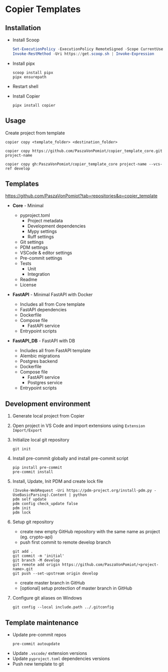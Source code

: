 # Copier Templates
## Installation

- Install Scoop
    ```powershell
    Set-ExecutionPolicy -ExecutionPolicy RemoteSigned -Scope CurrentUser
    Invoke-RestMethod -Uri https://get.scoop.sh | Invoke-Expression
    ```
- Install pipx
    ```
    scoop install pipx
    pipx ensurepath
    ```

- Restart shell
- Install Copier
    ```
    pipx install copier
    ```

## Usage
Create project from template
```
copier copy <template_folder> <destination_folder>

copier copy https://github.com/PaszaVonPomiot/copier_template_core.git project-name

copier copy gh:PaszaVonPomiot/copier_template_core project-name --vcs-ref develop
```

## Templates
https://github.com/PaszaVonPomiot?tab=repositories&q=copier_template

- **Core** - Minimal
    - pyproject.toml
        - Project metadata
        - Development dependencies
        - Mypy settings
        - Ruff settings
    - Git settings
    - PDM settings
    - VSCode & editor settings
    - Pre-commit settings
    - Tests
        - Unit
        - Integration
    - Readme
    - License

- **FastAPI** - Minimal FastAPI with Docker
    - Includes all from Core template
    - FastAPI dependencies
    - Dockerfile
    - Compose file
        - FastAPI service
    - Entrypoint scripts

- **FastAPI_DB** - FastAPI with DB
    - Includes all from FastAPI template
    - Alembic migrations
    - Postgres backend
    - Dockerfile
    - Compose file
        - FastAPI service
        - Postgres service
    - Entrypoint scripts

## Development environment
1. Generate local project from Copier

1. Open project in VS Code and import extensions using `Extension Import/Export`

1. Initialize local git repository
    ```
    git init
    ```

1. Install pre-commit globally and install pre-commit script
    ```
    pip install pre-commit
    pre-commit install
    ```

1. Install, Update, Init PDM and create lock file
    ```
    (Invoke-WebRequest -Uri https://pdm-project.org/install-pdm.py -UseBasicParsing).Content | python
    pdm self update
    pdm config check_update false
    pdm init
    pdm lock
    ```

1. Setup git repository
    - create new empty  GitHub repository with the same name as project (eg. crypto-api)
    - push first commit to remote develop branch
    ```
    git add .
    git commit -m 'initial'
    git branch -M develop
    git remote add origin https://github.com/PaszaVonPomiot/<project-name>.git
    git push --set-upstream origin develop
    ```
    - create master branch in GitHub
    - [optional] setup protection of master branch in GitHub

1. Configure git aliases on Windows
    ```
    git config --local include.path ../.gitconfig
    ```

## Template maintenance
- Update pre-commit repos
    ```
    pre-commit autoupdate
    ```
- Update `.vscode/` extension versions
- Update `pyproject.toml` dependencies versions
- Push new template to git


